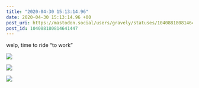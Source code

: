 ```yaml
---
title: "2020-04-30 15:13:14.96"
date: 2020-04-30 15:13:14.96 +00
post_uri: https://mastodon.social/users/gravely/statuses/104088180814641447
post_id: 104088180814641447
---
```

welp, time to ride “to work”


![](/images/28121983.jpg)

![](/images/28121985.jpg)

![](/images/28121987.jpg)


